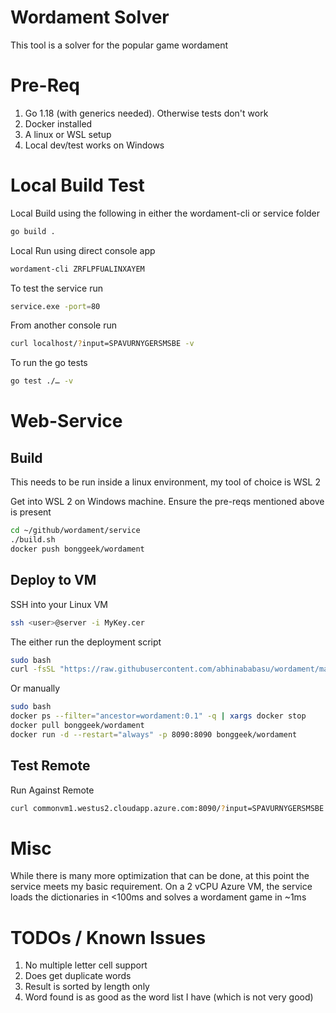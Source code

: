 
# Wordament Solver

This tool is a solver for the popular game wordament

Pre-Req
========
1. Go 1.18 (with generics needed). Otherwise tests don't work
2. Docker installed
3. A linux or WSL setup
4. Local dev/test works on Windows

Local Build Test
================
Local Build using the following in either the wordament-cli or service folder
``` bash
go build .
```

Local Run using direct console app
``` bash
wordament-cli ZRFLPFUALINXAYEM
```

To test the service run
``` bash
service.exe -port=80
```

From another console run
``` bash
curl localhost/?input=SPAVURNYGERSMSBE -v
```

To run the go tests
``` bash
go test ./… -v
```

Web-Service
============
Build
------
This needs to be run inside a linux environment, my tool of choice is WSL 2

Get into WSL 2 on Windows machine. Ensure the pre-reqs mentioned above is present

``` bash
cd ~/github/wordament/service
./build.sh
docker push bonggeek/wordament
```

Deploy to VM
------------
SSH into your Linux VM
``` bash
ssh <user>@server -i MyKey.cer
```

The either run the deployment script
``` bash
sudo bash
curl -fsSL "https://raw.githubusercontent.com/abhinababasu/wordament/main/service/deploy.sh?token=GHSAT0AAAAAAB26S7FFQJA7APXSWXXJW7U6Y32Y2SA" | bash
```

Or manually
``` bash
sudo bash
docker ps --filter="ancestor=wordament:0.1" -q | xargs docker stop
docker pull bonggeek/wordament
docker run -d --restart="always" -p 8090:8090 bonggeek/wordament
```

Test Remote
------------
Run Against Remote
``` bash
curl commonvm1.westus2.cloudapp.azure.com:8090/?input=SPAVURNYGERSMSBE
```

Misc
=====
While there is many more optimization that can be done, at this point the service meets my basic requirement. On a 2 vCPU Azure VM, the service loads the dictionaries in <100ms and solves a wordament game in ~1ms 

TODOs / Known Issues
====================
1. No multiple letter cell support
1. Does get duplicate words
1. Result is sorted by length only
1. Word found is as good as the word list I have (which is not very good)